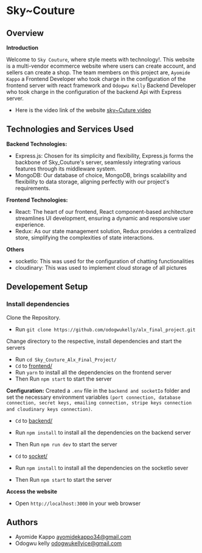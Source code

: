 
# Sky~Couture

## Overview

**Introduction**

Welcome to `Sky Couture`, where style meets with technology!. This website is a multi-vendor ecommerce website where users can create account, and sellers can create a shop. The team members on this project are, `Ayomide Kappo` a Frontend Developer who took charge in the configuration of the frontend server with react framework and `Odogwu Kelly` Backend Developer who took charge in the configuration of the backend Api with Express server.
   * Here is the video link of the website 
   [sky~Cuture video](https://www.youtube.com/watch?v=xHV7kudKV9c)

## Technologies and Services Used

**Backend Technologies:**

   * Express.js: Chosen for its simplicity and flexibility, Express.js forms the backbone of Sky_Couture's server, seamlessly integrating various features through its middleware system.
   * MongoDB: Our database of choice, MongoDB, brings scalability and flexibility to data storage, aligning perfectly with our project's requirements.

**Frontend Technologies:**

   * React: The heart of our frontend, React component-based architecture streamlines UI development, ensuring a dynamic and responsive user experience.
   * Redux: As our state management solution, Redux provides a centralized store, simplifying the complexities of state interactions.
 
**Others**
   * socketIo: This was used for the configuration of chatting functionalities
   * cloudinary: This was used to implement cloud storage of all pictures  

## Developement Setup
### Install dependencies
Clone the Repository.
   * Run `git clone https://github.com/odogwukelly/alx_final_project.git`


Change directory to the respective, install dependencies and start the servers
   * Run `cd Sky_Couture_Alx_Final_Project/` 
   * `Cd` to [frontend/](https://github.com/odogwukelly/alx_final_project/tree/main/Sky_Couture_Alx_Final_Project/frontend)
   * Run `yarn` to install all the dependencies on the frontend server
   * Then Run `npm start` to start the server
 
 **Configuration:**
   Created a `.env` file in the `backend and socketIo` folder and set the necessary environment variables `(port connection, database connection, secret keys, emailing connection, stripe keys connection and cloudinary keys connection)`.

   * `Cd` to [backend/](https://github.com/odogwukelly/alx_final_project/tree/main/Sky_Couture_Alx_Final_Project/backend) 
   * Run `npm install` to install all the dependencies on the backend server
   * Then Run `npm run dev` to start the server

   * `Cd` to [socket/](https://github.com/odogwukelly/alx_final_project/tree/main/Sky_Couture_Alx_Final_Project/socket)
   * Run `npm install` to install all the dependencies on the socketIo sever 
   * Then Run `npm start` to start the server
   
   **Access the website**
   * Open `http://localhost:3000` in your web browser

## Authors

* Ayomide Kappo <ayomidekappo34@gmail.com>
* Odogwu kelly <odogwukellyice@gmail.com>
